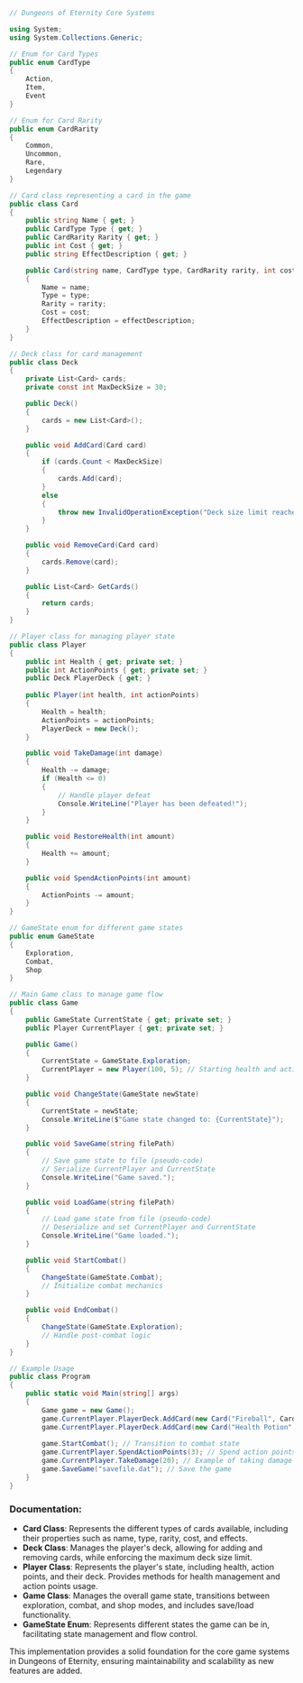 ```csharp
// Dungeons of Eternity Core Systems

using System;
using System.Collections.Generic;

// Enum for Card Types
public enum CardType
{
    Action,
    Item,
    Event
}

// Enum for Card Rarity
public enum CardRarity
{
    Common,
    Uncommon,
    Rare,
    Legendary
}

// Card class representing a card in the game
public class Card
{
    public string Name { get; }
    public CardType Type { get; }
    public CardRarity Rarity { get; }
    public int Cost { get; }
    public string EffectDescription { get; }

    public Card(string name, CardType type, CardRarity rarity, int cost, string effectDescription)
    {
        Name = name;
        Type = type;
        Rarity = rarity;
        Cost = cost;
        EffectDescription = effectDescription;
    }
}

// Deck class for card management
public class Deck
{
    private List<Card> cards;
    private const int MaxDeckSize = 30;

    public Deck()
    {
        cards = new List<Card>();
    }

    public void AddCard(Card card)
    {
        if (cards.Count < MaxDeckSize)
        {
            cards.Add(card);
        }
        else
        {
            throw new InvalidOperationException("Deck size limit reached.");
        }
    }

    public void RemoveCard(Card card)
    {
        cards.Remove(card);
    }

    public List<Card> GetCards()
    {
        return cards;
    }
}

// Player class for managing player state
public class Player
{
    public int Health { get; private set; }
    public int ActionPoints { get; private set; }
    public Deck PlayerDeck { get; }
    
    public Player(int health, int actionPoints)
    {
        Health = health;
        ActionPoints = actionPoints;
        PlayerDeck = new Deck();
    }

    public void TakeDamage(int damage)
    {
        Health -= damage;
        if (Health <= 0)
        {
            // Handle player defeat
            Console.WriteLine("Player has been defeated!");
        }
    }

    public void RestoreHealth(int amount)
    {
        Health += amount;
    }

    public void SpendActionPoints(int amount)
    {
        ActionPoints -= amount;
    }
}

// GameState enum for different game states
public enum GameState
{
    Exploration,
    Combat,
    Shop
}

// Main Game class to manage game flow
public class Game
{
    public GameState CurrentState { get; private set; }
    public Player CurrentPlayer { get; private set; }

    public Game()
    {
        CurrentState = GameState.Exploration;
        CurrentPlayer = new Player(100, 5); // Starting health and action points
    }

    public void ChangeState(GameState newState)
    {
        CurrentState = newState;
        Console.WriteLine($"Game state changed to: {CurrentState}");
    }

    public void SaveGame(string filePath)
    {
        // Save game state to file (pseudo-code)
        // Serialize CurrentPlayer and CurrentState
        Console.WriteLine("Game saved.");
    }

    public void LoadGame(string filePath)
    {
        // Load game state from file (pseudo-code)
        // Deserialize and set CurrentPlayer and CurrentState
        Console.WriteLine("Game loaded.");
    }

    public void StartCombat()
    {
        ChangeState(GameState.Combat);
        // Initialize combat mechanics
    }

    public void EndCombat()
    {
        ChangeState(GameState.Exploration);
        // Handle post-combat logic
    }
}

// Example Usage
public class Program
{
    public static void Main(string[] args)
    {
        Game game = new Game();
        game.CurrentPlayer.PlayerDeck.AddCard(new Card("Fireball", CardType.Action, CardRarity.Rare, 3, "Deal 10 damage to an enemy."));
        game.CurrentPlayer.PlayerDeck.AddCard(new Card("Health Potion", CardType.Item, CardRarity.Common, 1, "Restore 5 health."));
        
        game.StartCombat(); // Transition to combat state
        game.CurrentPlayer.SpendActionPoints(3); // Spend action points for an action
        game.CurrentPlayer.TakeDamage(20); // Example of taking damage
        game.SaveGame("savefile.dat"); // Save the game
    }
}
```

### Documentation:
- **Card Class**: Represents the different types of cards available, including their properties such as name, type, rarity, cost, and effects.
- **Deck Class**: Manages the player's deck, allowing for adding and removing cards, while enforcing the maximum deck size limit.
- **Player Class**: Represents the player's state, including health, action points, and their deck. Provides methods for health management and action points usage.
- **Game Class**: Manages the overall game state, transitions between exploration, combat, and shop modes, and includes save/load functionality.
- **GameState Enum**: Represents different states the game can be in, facilitating state management and flow control.

This implementation provides a solid foundation for the core game systems in Dungeons of Eternity, ensuring maintainability and scalability as new features are added.